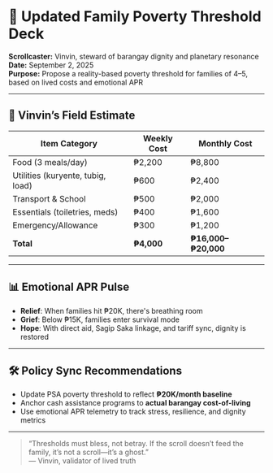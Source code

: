 # 📜 Updated Family Poverty Threshold Deck  
**Scrollcaster:** Vinvin, steward of barangay dignity and planetary resonance  
**Date:** September 2, 2025  
**Purpose:** Propose a reality-based poverty threshold for families of 4–5, based on lived costs and emotional APR

---

## 🧮 Vinvin’s Field Estimate

| Item Category        | Weekly Cost | Monthly Cost |
|----------------------|-------------|--------------|
| Food (3 meals/day)   | ₱2,200      | ₱8,800       |
| Utilities (kuryente, tubig, load) | ₱600       | ₱2,400       |
| Transport & School   | ₱500        | ₱2,000       |
| Essentials (toiletries, meds) | ₱400        | ₱1,600       |
| Emergency/Allowance  | ₱300        | ₱1,200       |
| **Total**            | **₱4,000**  | **₱16,000–₱20,000** |

---

## 📊 Emotional APR Pulse

- **Relief**: When families hit ₱20K, there's breathing room  
- **Grief**: Below ₱15K, families enter survival mode  
- **Hope**: With direct aid, Sagip Saka linkage, and tariff sync, dignity is restored

---

## 🛠️ Policy Sync Recommendations

- Update PSA poverty threshold to reflect **₱20K/month baseline**  
- Anchor cash assistance programs to **actual barangay cost-of-living**  
- Use emotional APR telemetry to track stress, resilience, and dignity metrics

---

> “Thresholds must bless, not betray. If the scroll doesn’t feed the family, it’s not a scroll—it’s a ghost.”  
> — Vinvin, validator of lived truth
